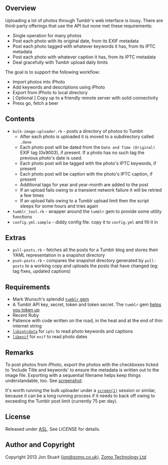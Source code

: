 ## Overview

Uploading a lot of photos through Tumblr's web interface is lousy. There are
third-party offerings that use the API but none met these requirements:

* Single operation for many photos
* Post each photo with its original date, from its EXIF metadata 
* Post each photo tagged with whatever keywords it has, from its IPTC metadata
* Post each photo with whatever caption it has, from its IPTC metadata
* Deal gracefully with Tumblr upload daily limits

The goal is to support the following workflow:

* Import photos into iPhoto
* Add keywords and descriptions using iPhoto
* Export from iPhoto to local directory
* [ Optional ] Copy up to a friendly remote server with solid connectivity
* Press go, fetch a beer

## Contents

* `bulk-image-uploader.rb` - posts a directory of photos to Tumblr
    * After each photo is uploaded it is moved to a subdirectory called `.done`
    * Each photo post will be dated from the `Date and Time (Original)` EXIF tag (0x9003), if present. If a photo has no such tag the previous photo's date is used.
    * Each photo post will be tagged with the photo's IPTC keywords, if present
    * Each photo post will be caption with the photo's IPTC caption, if present
    * Additional tags for year and year-month are added to the post
    * If an upload fails owing to a transient network failure it will be retried a few times
    * If an upload fails owing to a Tumblr upload limit then the script sleeps for some hours and tries again
* `tumblr_tool.rb` - wrapper around the `tumblr` gem to provide some utility functions
* `config.yml.sample` - diddy config file. copy it to `config.yml` and fill it in

## Extras

* `pull-posts.rb` - fetches all the posts for a Tumblr blog and stores their YAML representation in a snapshot directory
* `push-posts.rb` - compares the snapshot directory generated by `pull-posts` to a working copy and uploads the posts that have changed (eg: tag fixes, updated captions)

## Requirements

* Mark Wunsch's splendid [`tumblr` gem](https://github.com/mwunsch/tumblr)
* A Tumblr API key, secret, token and token secret. The `tumblr` gem [helps you token up](https://github.com/mwunsch/tumblr#authorization)
* Recent Ruby
* Patience with code written on the road, in the heat and at the end of thin internet string
* [`libiptcdata`](http://libiptcdata.sourceforge.net) for `iptc` to read photo keywords and captions
* [`libexif`](http://libexif.sourceforge.net) for `exif` to read photo dates

## Remarks

To post photos from iPhoto, export the photos with the checkboxes ticked to
'Include Title and keywords' to ensure the metadata is written out to the image
file. Exporting with a sequential filename helps keep things understandable,
too. See [screenshot](https://raw.github.com/wiki/zomo/tumblr-tools/iphoto-export.jpg).

It's worth running the bulk uploader under a
[`screen(1)`](http://www.gnu.org/software/screen/) session or similar, because
it can be a long running process if it needs to back off owing to exceeding the
Tumblr post limit (currently 75 per day).

## License

Released under [ASL](http://www.opensource.org/licenses/Apache-2.0). See
LICENSE for details.

## Author and Copyright

Copyright 2013 Jon Stuart (jon@zomo.co.uk), [Zomo Technology Ltd](http://www.zomo.co.uk)

